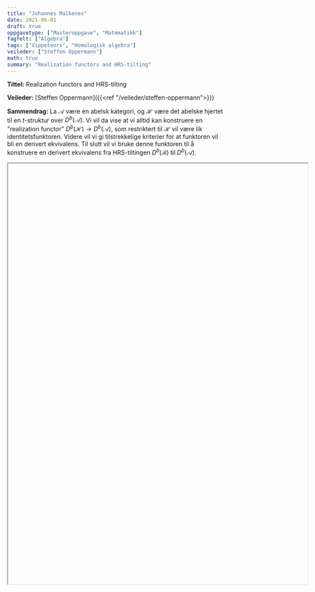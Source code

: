 ```yaml
---
title: "Johannes Malkenes"
date: 2021-06-01
draft: true
oppgavetype: ["Masteroppgave", "Matematikk"]
fagfelt: ["Algebra"]
tags: ["Vippeteori", "Homologisk algebra"]
veileder: ["Steffen Oppermann"]
math: true
summary: "Realization functors and HRS-tilting"
---
```


**Tittel:** Realization functors and HRS-tilting

**Veileder:** [Steffen Oppermann]({{<ref "/veileder/steffen-oppermann">}}) 

**Sammendrag:** La $\mathcal{A}$ være en abelsk kategori, og $\mathcal{H}$ være det abelske hjertet til en $t$-struktur over $D^b(\mathcal{A}).$ Vi vil da vise at vi alltid kan konstruere en "realization functor" $D^b(\mathcal{H})\longrightarrow D^b(\mathcal{A}),$ som restriktert til $\mathcal{H}$ vil være lik identitetsfunktoren. Videre vil vi gi tilstrekkelige kriterier for at funktoren vil bli en derivert ekvivalens. Til slutt vil vi bruke denne funktoren til å konstruere en derivert ekvivalens fra HRS-tiltingen $D^b(\mathcal{B})$ til $D^b(\mathcal{A}).$

<iframe src="" width="700" height="980" allow="autoplay"></iframe>
